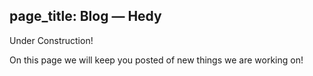page_title: Blog — Hedy
---
Under Construction! 

On this page we will keep you posted of new things we are working on!